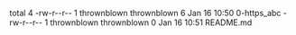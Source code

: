 total 4
-rw-r--r-- 1 thrownblown thrownblown 6 Jan 16 10:50 0-https_abc
-rw-r--r-- 1 thrownblown thrownblown 0 Jan 16 10:51 README.md
